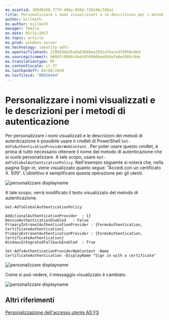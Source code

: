 ```yaml
---
ms.assetid: 309d6358-777d-496a-856d-728246c7d9a1
title: Personalizzare i nomi visualizzati e le descrizioni per i metodi di autenticazione
author: billmath
ms.author: billmath
manager: femila
ms.date: 05/31/2017
ms.topic: article
ms.prod: windows-server
ms.technology: identity-adfs
ms.openlocfilehash: 218643bbd5ada63b6bee2b91a7bace3f9959c0bd
ms.sourcegitcommit: b00d7c8968c4adc8f699dbee694afe6ed36bc9de
ms.translationtype: MT
ms.contentlocale: it-IT
ms.lasthandoff: 04/08/2020
ms.locfileid: "80816444"
---
```

# <a name="customize-the-display-names-and-descriptions-for-authentication-methods"></a>Personalizzare i nomi visualizzati e le descrizioni per i metodi di autenticazione 


Per personalizzare i nomi visualizzati e le descrizioni dei metodi di autenticazione è possibile usare il cmdlet di PowerShell `Set-AdfsAuthenticationProviderWebContent` .  Per poter usare questo cmdlet, è prima di tutto necessario ottenere il nome del metodo di autenticazione che si vuole personalizzare.  A tale scopo, usare `Get-AdfsGlobalAuthenticationPolicy`.  Nell'esempio seguente si noterà che, nella pagina Sign\-in, viene visualizzato quanto segue: "Accedi con un certificato X. 509".  L'obiettivo è semplificare questa operazione per gli utenti.  
  
![personalizzare displayname](media/AD-FS-user-sign-in-customization/ADFS_Customize_Update1.PNG)  
  
A tale scopo, verrà modificato il testo visualizzato del metodo di autenticazione.  
  
 
    Get-AdfsGlobalAuthenticationPolicy  
      
    AdditionalAuthenticationProvider  : {}  
    DeviceAuthenticationEnabled   : False  
    PrimaryIntranetAuthenticationProvider : {FormsAuthentication, CertificateAuthentication}  
    PrimaryExtranetAuthenticationProvider : {FormsAuthentication, CertificateAuthentication}  
    WindowsIntegratedFallbackEnabled  : True  
      
    Set-AdfsAuthenticationProviderWebContent -Name CertificateAuthentication -DisplayName "Sign in with a certificate"  
  
  
![personalizzare displayname](media/AD-FS-user-sign-in-customization/ADFS_Customize_Update2.PNG)  
  
Come si può vedere, il messaggio visualizzato è cambiato.  
  
![personalizzare displayname](media/AD-FS-user-sign-in-customization/ADFS_Customize_Update3.PNG)  

## <a name="additional-references"></a>Altri riferimenti 
[Personalizzazione dell'accesso utente AD FS](AD-FS-user-sign-in-customization.md) 
